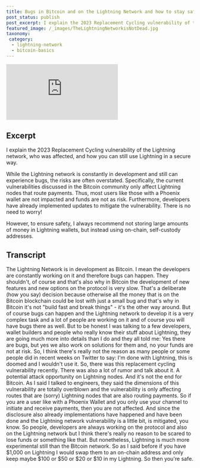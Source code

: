 ```yaml
---
title: Bugs in Bitcoin and on the Lightning Network and how to stay safe
post_status: publish
post_excerpt: I explain the 2023 Replacement Cycling vulnerability of the Lightning network, who was affected, and how you can still use Lightning in a secure way.
featured_image: /_images/TheLightningNetworkisNotDead.jpg
taxonomy:
 category:
  - lightning-network
  - bitcoin-basics
---
```


<iframe src="https://player.vimeo.com/video/1019657840?badge=0&amp;autopause=0&amp;player_id=0&amp;app_id=58479" frameborder="0" allow="autoplay; fullscreen; picture-in-picture; clipboard-write; encrypted-media" title="The Lightning Network Is Not Dead"></iframe>

<div style="margin-bottom:30px;"></div>

## Excerpt

I explain the 2023 Replacement Cycling vulnerability of the Lightning network, who was affected, and how you can still use Lightning in a secure way.

While the Lightning network is constantly in development and still can experience bugs, the risks are often overstated. Specifically, the current vulnerabilities discussed in the Bitcoin community only affect Lightning nodes that route payments. Thus, most users like those with a Phoenix wallet are not impacted and funds are not as risk. Furthermore, developers have already implemented updates to mitigate the vulnerability. There is no need to worry!

However, to ensure safety, I always recommend not storing large amounts of money in Lightning wallets, but instead using on-chain, self-custody addresses.

## Transcript

The Lightning Network is in development as Bitcoin. I mean the developers are constantly working on it and therefore bugs can happen. They shouldn't, of course and that's also why in Bitcoin the development of new features and new options on the protocol is very slow. That's a deliberate (how you say) decision because otherwise all the money that is on the Bitcoin blockchain could be lost with just a small bug and that's why in Bitcoin it's not "build fast and break things" - it's the other way around. But of course bugs can happen and the Lightning network to develop it is a very complex task and a lot of people are working on it and of course you will have bugs there as well. But to be honest I was talking to a few developers, wallet builders and people who really know their stuff about Lightning, they are going much more into details than I do and they all told me: Yes there are bugs, but yes we also work on solutions for them and, no your funds are not at risk. So, I think there's really not the reason as many people or some people did in recent weeks on Twitter to say: I'm done with Lightning, this is doomed and I wouldn't use it. So, there was this replacement cycling vulnerability recently. There was also a lot of rumor and talk about it. A potential attack opportunity on Lightning nodes. And it's not the end for Bitcoin. As I said I talked to engineers, they said the dimensions of this vulnerability are totally overblown and the vulnerability is only affecting routes that are (sorry) Lightning nodes that are also routing payments. So if you are a user like with a Phoenix Wallet and you only use your channel to initiate and receive payments, then you are not affected. And since the disclosure also already implementations have happened and have been done and the Lightning network vulnerability is a little bit, is mitigated, you know. So people, developers are always working on the protocol and also on the Lightning network but I think there's really no reason to be scared to lose funds or something like that. But nonetheless, Lightning is much more experimental still than the Bitcoin network. So as I said before if you have $1,000 on Lightning I would swap them to an on-chain address and only keep maybe $100 or $50 or $20 or $10 in my Lightning. So then you're safe.
